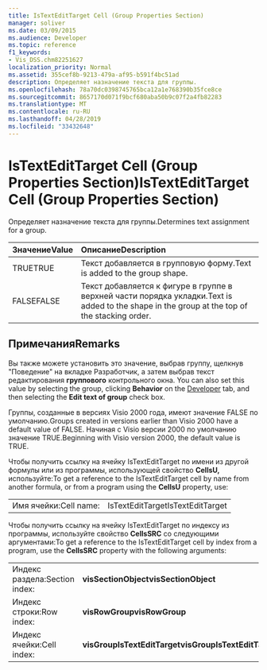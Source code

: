 ```yaml
---
title: IsTextEditTarget Cell (Group Properties Section)
manager: soliver
ms.date: 03/09/2015
ms.audience: Developer
ms.topic: reference
f1_keywords:
- Vis_DSS.chm82251627
localization_priority: Normal
ms.assetid: 355cef8b-9213-479a-af95-b591f4bc51ad
description: Определяет назначение текста для группы.
ms.openlocfilehash: 78a70dc0398745765bca12a1e768390b35fce8ce
ms.sourcegitcommit: 8657170d071f9bcf680aba50b9c07f2a4fb82283
ms.translationtype: MT
ms.contentlocale: ru-RU
ms.lasthandoff: 04/28/2019
ms.locfileid: "33432648"
---
```

# <a name="istextedittarget-cell-group-properties-section"></a><span data-ttu-id="98ed5-103">IsTextEditTarget Cell (Group Properties Section)</span><span class="sxs-lookup"><span data-stu-id="98ed5-103">IsTextEditTarget Cell (Group Properties Section)</span></span>

<span data-ttu-id="98ed5-104">Определяет назначение текста для группы.</span><span class="sxs-lookup"><span data-stu-id="98ed5-104">Determines text assignment for a group.</span></span>
  
|<span data-ttu-id="98ed5-105">**Значение**</span><span class="sxs-lookup"><span data-stu-id="98ed5-105">**Value**</span></span>|<span data-ttu-id="98ed5-106">**Описание**</span><span class="sxs-lookup"><span data-stu-id="98ed5-106">**Description**</span></span>|
|:-----|:-----|
|<span data-ttu-id="98ed5-107">TRUE</span><span class="sxs-lookup"><span data-stu-id="98ed5-107">TRUE</span></span>  <br/> |<span data-ttu-id="98ed5-108">Текст добавляется в групповую форму.</span><span class="sxs-lookup"><span data-stu-id="98ed5-108">Text is added to the group shape.</span></span>  <br/> |
|<span data-ttu-id="98ed5-109">FALSE</span><span class="sxs-lookup"><span data-stu-id="98ed5-109">FALSE</span></span>  <br/> |<span data-ttu-id="98ed5-110">Текст добавляется к фигуре в группе в верхней части порядка укладки.</span><span class="sxs-lookup"><span data-stu-id="98ed5-110">Text is added to the shape in the group at the top of the stacking order.</span></span>  <br/> |
   
## <a name="remarks"></a><span data-ttu-id="98ed5-111">Примечания</span><span class="sxs-lookup"><span data-stu-id="98ed5-111">Remarks</span></span>

<span data-ttu-id="98ed5-112">Вы также можете установить это значение, выбрав  группу, щелкнув "Поведение" на вкладке Разработчик, а затем выбрав текст редактирования **группового** контрольного окна. [](run-in-developer-mode-display-the-developer-tab.md)</span><span class="sxs-lookup"><span data-stu-id="98ed5-112">You can also set this value by selecting the group, clicking **Behavior** on the [Developer](run-in-developer-mode-display-the-developer-tab.md) tab, and then selecting the **Edit text of group** check box.</span></span> 
  
<span data-ttu-id="98ed5-113">Группы, созданные в версиях Visio 2000 года, имеют значение FALSE по умолчанию.</span><span class="sxs-lookup"><span data-stu-id="98ed5-113">Groups created in versions earlier than Visio 2000 have a default value of FALSE.</span></span> <span data-ttu-id="98ed5-114">Начиная с Visio версии 2000 по умолчанию значение TRUE.</span><span class="sxs-lookup"><span data-stu-id="98ed5-114">Beginning with Visio version 2000, the default value is TRUE.</span></span> 
  
<span data-ttu-id="98ed5-115">Чтобы получить ссылку на ячейку IsTextEditTarget по имени из другой формулы или из программы, использующей свойство **CellsU,** используйте:</span><span class="sxs-lookup"><span data-stu-id="98ed5-115">To get a reference to the IsTextEditTarget cell by name from another formula, or from a program using the **CellsU** property, use:</span></span> 
  
|||
|:-----|:-----|
|<span data-ttu-id="98ed5-116">Имя ячейки:</span><span class="sxs-lookup"><span data-stu-id="98ed5-116">Cell name:</span></span>  <br/> |<span data-ttu-id="98ed5-117">IsTextEditTarget</span><span class="sxs-lookup"><span data-stu-id="98ed5-117">IsTextEditTarget</span></span>  <br/> |
   
<span data-ttu-id="98ed5-118">Чтобы получить ссылку на ячейку IsTextEditTarget по индексу из программы, используйте свойство **CellsSRC** со следующими аргументами:</span><span class="sxs-lookup"><span data-stu-id="98ed5-118">To get a reference to the IsTextEditTarget cell by index from a program, use the **CellsSRC** property with the following arguments:</span></span> 
  
|||
|:-----|:-----|
|<span data-ttu-id="98ed5-119">Индекс раздела:</span><span class="sxs-lookup"><span data-stu-id="98ed5-119">Section index:</span></span>  <br/> |<span data-ttu-id="98ed5-120">**visSectionObject**</span><span class="sxs-lookup"><span data-stu-id="98ed5-120">**visSectionObject**</span></span> <br/> |
|<span data-ttu-id="98ed5-121">Индекс строки:</span><span class="sxs-lookup"><span data-stu-id="98ed5-121">Row index:</span></span>  <br/> |<span data-ttu-id="98ed5-122">**visRowGroup**</span><span class="sxs-lookup"><span data-stu-id="98ed5-122">**visRowGroup**</span></span> <br/> |
|<span data-ttu-id="98ed5-123">Индекс ячейки:</span><span class="sxs-lookup"><span data-stu-id="98ed5-123">Cell index:</span></span>  <br/> |<span data-ttu-id="98ed5-124">**visGroupIsTextEditTarget**</span><span class="sxs-lookup"><span data-stu-id="98ed5-124">**visGroupIsTextEditTarget**</span></span> <br/> |
   

